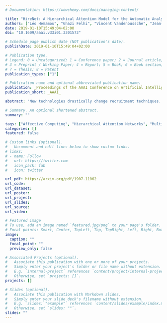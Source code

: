 ```yaml
---
# Documentation: https://wowchemy.com/docs/managing-content/

title: "HireNet: A Hierarchical Attention Model for the Automatic Analysis of Asynchronous Video Job Interviews"
authors: ["Léo Hemamou", "Ghazi Felhi", "Vincent Vandenbussche", "Jean-Claude Martin", "Chloé Clavel"]
date: 2019-01-10T15:49:04+02:00
doi: "10.1609/aaai.v33i01.3301573"

# Schedule page publish date (NOT publication's date).
publishDate: 2019-01-10T15:49:04+02:00

# Publication type.
# Legend: 0 = Uncategorized; 1 = Conference paper; 2 = Journal article;
# 3 = Preprint / Working Paper; 4 = Report; 5 = Book; 6 = Book section;
# 7 = Thesis; 8 = Patent
publication_types: ["1"]

# Publication name and optional abbreviated publication name.
publication: _Proceedings of the AAAI Conference on Artificial Intelligence_
publication_short: _AAAI_

abstract: "New technologies drastically change recruitment techniques. Some research projects aim at designing interactive systems that help candidates practice job interviews. Other studies aim at the automatic detection of social signals (e.g. smile, turn of speech, etc...) in videos of job interviews. These studies are limited with respect to the number of interviews they process, but also by the fact that they only analyze simulated job interviews (e.g. students pretending to apply for a fake position). Asynchronous video interviewing tools have become mature products on the human resources market, and thus, a popular step in the recruitment process. As part of a project to help recruiters, we collected a corpus of more than 7000 candidates having asynchronous video job interviews for real positions and recording videos of themselves answering a set of questions. We propose a new hierarchical attention model called HireNet that aims at predicting the hirability of the candidates as evaluated by recruiters. In HireNet, an interview is considered as a sequence of questions and answers containing salient socials signals. Two contextual sources of information are modeled in HireNet: the words contained in the question and in the job position. Our model achieves better F1-scores than previous approaches for each modality (verbal content, audio and video). Results from early and late multimodal fusion suggest that more sophisticated fusion schemes are needed to improve on the monomodal results. Finally, some examples of moments captured by the attention mechanisms suggest our model could potentially be used to help finding key moments in an asynchronous job interview."

# Summary. An optional shortened abstract.
summary: ""

tags: ["Affective Computing", "Hierarchical Attention Networks", "Multimodal"]
categories: []
featured: false

# Custom links (optional).
#   Uncomment and edit lines below to show custom links.
# links:
# - name: Follow
#   url: https://twitter.com
#   icon_pack: fab
#   icon: twitter

url_pdf: https://arxiv.org/pdf/1907.11062
url_code:
url_dataset:
url_poster:
url_project:
url_slides:
url_source:
url_video:

# Featured image
# To use, add an image named `featured.jpg/png` to your page's folder. 
# Focal points: Smart, Center, TopLeft, Top, TopRight, Left, Right, BottomLeft, Bottom, BottomRight.
image:
  caption: ""
  focal_point: ""
  preview_only: false

# Associated Projects (optional).
#   Associate this publication with one or more of your projects.
#   Simply enter your project's folder or file name without extension.
#   E.g. `internal-project` references `content/project/internal-project/index.md`.
#   Otherwise, set `projects: []`.
projects: []

# Slides (optional).
#   Associate this publication with Markdown slides.
#   Simply enter your slide deck's filename without extension.
#   E.g. `slides: "example"` references `content/slides/example/index.md`.
#   Otherwise, set `slides: ""`.
slides: ""
---
```

